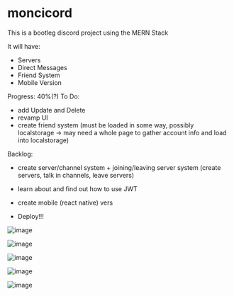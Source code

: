# moncicord

This is a bootleg discord project using the MERN Stack

It will have:
- Servers
- Direct Messages
- Friend System
- Mobile Version

Progress: 40%(?)
To Do:
- add Update and Delete
- revamp UI
- create friend system (must be loaded in some way, possibly localstorage -> may need a whole page to gather account info and load into localstorage)

Backlog:
- create server/channel system + joining/leaving server system (create servers, talk in channels, leave servers)
- learn about and find out how to use JWT
- create mobile (react native) vers

- Deploy!!!

![image](https://user-images.githubusercontent.com/44330082/203902339-c3385b60-e6ed-473c-9212-e6c007111f5c.png)

![image](https://user-images.githubusercontent.com/44330082/203902528-482afaca-99a4-4a2d-9612-59def0b2f775.png)

![image](https://user-images.githubusercontent.com/44330082/203902611-76209936-6555-4dcc-a545-4cdcf733c124.png)

![image](https://user-images.githubusercontent.com/44330082/203903420-56c3f739-4ae8-494e-9e5b-b1da9412a19c.png)

![image](https://user-images.githubusercontent.com/44330082/203904538-164c7943-c5b0-4ca5-86fc-f2f6cf155495.png)
